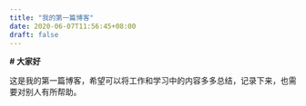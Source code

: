 ```yaml
---
title: "我的第一篇博客"
date: 2020-06-07T11:56:45+08:00
draft: false
---
```


**# 大家好**

这是我的第一篇博客，希望可以将工作和学习中的内容多多总结，记录下来，也需要对别人有所帮助。
